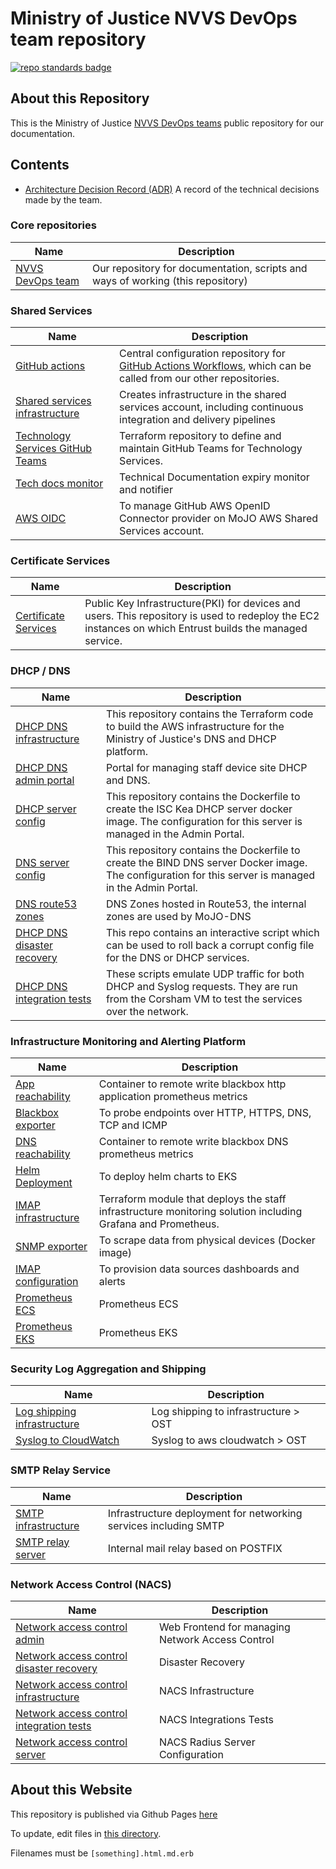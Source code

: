 # Ministry of Justice NVVS DevOps team repository
[![repo standards badge](https://img.shields.io/badge/dynamic/json?color=blue&style=flat&logo=github&labelColor=32393F&label=MoJ%20Compliant&query=%24.result&url=https%3A%2F%2Foperations-engineering-reports.cloud-platform.service.justice.gov.uk%2Fapi%2Fv1%2Fcompliant_public_repositories%2Fcloud-operations)](https://operations-engineering-reports.cloud-platform.service.justice.gov.uk/public-github-repositories.html#cloud-operations "Link to report")

## About this Repository

This is the Ministry of Justice [NVVS DevOps teams](https://ministryofjustice.github.io/cloud-operations) public repository for our documentation.

## Contents
- [Architecture Decision Record (ADR)](architecture-decision-record) A record of the technical decisions made by the team.

### Core repositories
| Name | Description |
|-|-|
| [NVVS DevOps team](https://github.com/ministryofjustice/cloud-operations) | Our repository for documentation, scripts and ways of working (this repository) |

### Shared Services
| Name | Description |
|-|-|
| [GitHub actions](https://github.com/ministryofjustice/nvvs-devops-github-actions) | Central configuration repository for [GitHub Actions Workflows](https://docs.github.com/en/actions/using-workflows/about-workflows), which can be called from our other repositories. |
| [Shared services infrastructure](https://github.com/ministryofjustice/staff-device-shared-services-infrastructure) | Creates infrastructure in the shared services account, including continuous integration and delivery pipelines |
| [Technology Services GitHub Teams](https://github.com/ministryofjustice/staff-technology-services-github-teams) | Terraform repository to define and maintain GitHub Teams for Technology Services. |
| [Tech docs monitor](https://github.com/ministryofjustice/tech-docs-monitor) | Technical Documentation expiry monitor and notifier |
| [AWS OIDC](https://github.com/ministryofjustice/mojo-aws-github-oidc-provider) |To manage GitHub AWS OpenID Connector provider on MoJO AWS Shared Services account.|



### Certificate Services
| Name | Description |
|-|-|
| [Certificate Services](https://github.com/ministryofjustice/staff-infrastructure-certificate-services) | Public Key Infrastructure(PKI) for devices and users. This repository is used to redeploy the EC2 instances on which Entrust builds the managed service. |

### DHCP / DNS
| Name | Description |
|-|-|
| [DHCP DNS infrastructure](https://github.com/ministryofjustice/staff-device-dns-dhcp-infrastructure) | This repository contains the Terraform code to build the AWS infrastructure for the Ministry of Justice's DNS and DHCP platform. |
| [DHCP DNS admin portal](https://github.com/ministryofjustice/staff-device-dns-dhcp-admin) | Portal for managing staff device site DHCP and DNS. |
| [DHCP server config](https://github.com/ministryofjustice/staff-device-dhcp-server) | This repository contains the Dockerfile to create the ISC Kea DHCP server docker image. The configuration for this server is managed in the Admin Portal. |
| [DNS server config](https://github.com/ministryofjustice/staff-device-dns-server) | This repository contains the Dockerfile to create the BIND DNS server Docker image. The configuration for this server is managed in the Admin Portal. |
| [DNS route53 zones](https://github.com/ministryofjustice/staff-device-private-dns-zone) | DNS Zones hosted in Route53, the internal zones are used by MoJO-DNS |
| [DHCP DNS disaster recovery](https://github.com/ministryofjustice/staff-device-dns-dhcp-disaster-recovery) | This repo contains an interactive script which can be used to roll back a corrupt config file for the DNS or DHCP services. |
| [DHCP DNS integration tests](https://github.com/ministryofjustice/staff-device-logging-dns-dhcp-integration-tests) | These scripts emulate UDP traffic for both DHCP and Syslog requests. They are run from the Corsham VM to test the services over the network. |

### Infrastructure Monitoring and Alerting Platform
| Name | Description |
|-|-|
| [App reachability](https://github.com/ministryofjustice/staff-infrastructure-monitoring-app-reachability) | Container to remote write blackbox http application prometheus metrics |
| [Blackbox exporter](https://github.com/ministryofjustice/staff-infrastructure-monitoring-blackbox-exporter) | To probe endpoints over HTTP, HTTPS, DNS, TCP and ICMP |
| [DNS reachability](https://github.com/ministryofjustice/staff-infrastructure-monitoring-dns-reachability) | Container to remote write blackbox DNS prometheus metrics
| [Helm Deployment](https://github.com/ministryofjustice/staff-infrastructure-monitoring-deployments) | To deploy helm charts to EKS
| [IMAP infrastructure](https://github.com/ministryofjustice/staff-infrastructure-monitoring) | Terraform module that deploys the staff infrastructure monitoring solution including Grafana and Prometheus.
| [SNMP exporter](https://github.com/ministryofjustice/staff-infrastructure-monitoring-snmpexporter) | To scrape data from physical devices (Docker image) |
| [IMAP configuration](https://github.com/ministryofjustice/staff-infrastructure-monitoring-config) | To provision data sources dashboards and alerts 
| [Prometheus ECS](https://github.com/ministryofjustice/staff-infrastructure-metric-aggregation-server) | Prometheus ECS
| [Prometheus EKS](https://github.com/ministryofjustice/staff-infrastructure-metric-aggregator-cloud) | Prometheus EKS

### Security Log Aggregation and Shipping
| Name | Description |
|-|-|
| [Log shipping infrastructure](https://github.com/ministryofjustice/staff-device-logging-infrastructure) | Log shipping to infrastructure > OST
| [Syslog to CloudWatch](https://github.com/ministryofjustice/staff-device-logging-syslog-to-cloudwatch) | Syslog to aws cloudwatch > OST

### SMTP Relay Service
| Name | Description |
|-|-|
| [SMTP infrastructure](https://github.com/ministryofjustice/staff-infrastructure-network-services) | Infrastructure deployment for networking services including SMTP |
| [SMTP relay server](https://github.com/ministryofjustice/staff-infrastructure-smtp-relay-server) | Internal mail relay based on POSTFIX

### Network Access Control (NACS)

| Name | Description |
|-|-|
| [Network access control admin](https://github.com/ministryofjustice/network-access-control-admin) | Web Frontend for managing Network Access Control |
| [Network access control disaster recovery](https://github.com/ministryofjustice/network-access-control-disaster-recovery) | Disaster Recovery |
| [Network access control infrastructure](https://github.com/ministryofjustice/network-access-control-infrastructure) | NACS Infrastructure |
| [Network access control integration tests](https://github.com/ministryofjustice/network-access-control-integration-tests) | NACS Integrations Tests |
| [Network access control server ](https://github.com/ministryofjustice/network-access-control-server ) | NACS Radius Server Configuration |

## About this Website

This repository is published via Github Pages [here](https://ministryofjustice.github.io/cloud-operations/#cloud-operations)

To update, edit files in [this directory](https://github.com/ministryofjustice/cloud-operations/tree/main/source).

Filenames must be `[something].html.md.erb`
